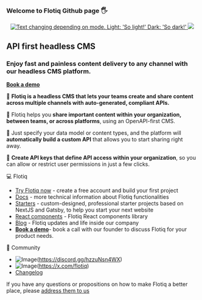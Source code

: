 ### Welcome to Flotiq Github page :raised_hand_with_fingers_splayed:

<p align="center">
    <a href="https://flotiq.com">
    <picture>
      <source media="(prefers-color-scheme: dark)" srcset="https://github.com/user-attachments/assets/2d55eb93-5bfe-425a-8443-780bfaeebd55">
      <img alt="Text changing depending on mode. Light: 'So light!' Dark: 'So dark!'" src="https://github.com/user-attachments/assets/50ceb114-29d1-4f79-8096-4f8941402e68">
    </picture>
    </a>
    <img src="https://skillicons.dev/icons?i=kubernetes,docker,react,nodejs,tailwind" />
</p>

## API first headless CMS 

### Enjoy fast and painless content delivery to any channel with our headless CMS platform.

**[Book a demo](https://calcom.dev.cdwv.pl/team/flotiq/demo)**

:rocket: **Flotiq is a headless CMS that lets your teams create and share content across multiple channels with auto-generated, compliant APIs.**

:rocket: Flotiq helps you **share important content within your organization, between teams, or across platforms**, using an OpenAPI-first CMS.

:rocket: Just specify your data model or content types, and the platform will **automatically build a custom API** that allows you to start sharing right away.  

:rocket: **Create API keys that define API access within your organization**, so you can allow or restrict user permissions in just a few clicks.

:computer: Flotiq

* [Try Flotiq now](https://editor.flotiq.com/login/?utm_campaign=flotiq_headless_cms_app&utm_medium=referral&utm_source=github_readme) - create a free account and build your first project
* [Docs](https://flotiq.com/docs/?utm_campaign=flotiq_headless_cms_app&utm_medium=referral&utm_source=github_readme) - more technical information about Flotiq functionalities
* [Starters](https://flotiq.com/starters/?utm_campaign=flotiq_headless_cms_app&utm_medium=referral&utm_source=github_readme) - custom-designed, professional starter projects based on NextJS and Gatsby, to help you start your next website
* [React components](https://flotiq.github.io/flotiq-components-react/?path=/docs/flotiq-components-for-react--docs)  - Flotiq React components library
* [Blog](https://flotiq.com/blog/?utm_campaign=flotiq_headless_cms_app&utm_medium=referral&utm_source=github_readme) - Flotiq updates and life inside our company
* **[Book a demo](https://calcom.dev.cdwv.pl/team/flotiq/demo)**- book a call with our founder to discuss Flotiq for your product needs.

:star2: Community 

* ![Image](https://github.com/user-attachments/assets/f3c8ec6e-adab-4585-b5ab-8072c514baaa)(https://discord.gg/hzzuNsn4WX)
* ![Image](https://github.com/user-attachments/assets/f6677287-c00c-48dc-9ce8-189c00781eb6)(https://x.com/flotiq)
* [Changelog](https://flotiq.com/changelog/?utm_campaign=flotiq_headless_cms_app&utm_medium=referral&utm_source=github_readme)

If you have any questions or propositions on how to make Flotiq a better place, please [address them to us](mailto:hello@flotiq.com)
